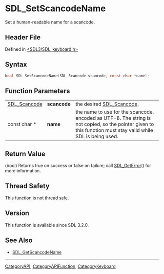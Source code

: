 # SDL_SetScancodeName

Set a human-readable name for a scancode.

## Header File

Defined in [<SDL3/SDL_keyboard.h>](https://github.com/libsdl-org/SDL/blob/main/include/SDL3/SDL_keyboard.h)

## Syntax

```c
bool SDL_SetScancodeName(SDL_Scancode scancode, const char *name);
```

## Function Parameters

|                              |              |                                                                                                                                                              |
| ---------------------------- | ------------ | ------------------------------------------------------------------------------------------------------------------------------------------------------------ |
| [SDL_Scancode](SDL_Scancode) | **scancode** | the desired [SDL_Scancode](SDL_Scancode).                                                                                                                    |
| const char *                 | **name**     | the name to use for the scancode, encoded as UTF-8. The string is not copied, so the pointer given to this function must stay valid while SDL is being used. |

## Return Value

(bool) Returns true on success or false on failure; call
[SDL_GetError](SDL_GetError)() for more information.

## Thread Safety

This function is not thread safe.

## Version

This function is available since SDL 3.2.0.

## See Also

- [SDL_GetScancodeName](SDL_GetScancodeName)






----
[CategoryAPI](CategoryAPI), [CategoryAPIFunction](CategoryAPIFunction), [CategoryKeyboard](CategoryKeyboard)

